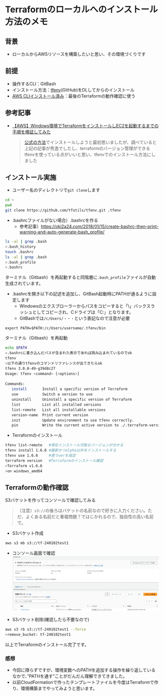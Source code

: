# Terraformのローカルへのインストール方法のメモ
## 背景
* ローカルからAWSリソースを構築したいと思い、その環境づくりです

## 前提
* 操作するCLI：GitBash
* インストール方法：[tfenv](https://github.com/tfutils/tfenv)(GitHub)をDLしてからのインストール
* [AWS CLIインストール済み](https://github.com/kawasaki8108/AWS-CLI-Install)：最後のTerraformの動作確認に使う
 
## 参考記事
* [【AWS】Windows環境でTerraformをインストールしEC2を起動するまでの手順を検証してみた](https://harusite.net/20211128/)
  >[公式の方法](https://developer.hashicorp.com/terraform/tutorials/aws-get-started/install-cli)でインストールしようと最初思いましたが、調べていると上記の記事が秀逸でしたし、terraformのバージョン管理ができるtfenvを使っている点がいいと思い、tfenvでのインストール方法にしました

## インストール実施
* ユーザー名のディレクトリで`git clone`します
```bash
cd ~
pwd
git clone https://github.com/tfutils/tfenv.git .tfenv
```
* .bashrcファイルがない場合）.bashrcを作る
  * 参考記事）https://oki2a24.com/2018/01/15/create-bashrc-then-print-warning-and-auto-generate-bash_profile/
```bash
ls -al | grep .bash
>.bash_history
touch .bashrc
ls -al | grep .bash
>.bash_profile
>.bashrc
```
ターミナル（Gitbash）を再起動すると同階層に`.bash_profile`ファイルが自動生成されています。

* .bashrcを開き以下の記述を追加し、GitBash起動時にPATHが通るように設定します
  * Windowsのエクスプローラーからパスをコピーすると「\」バックスラッシュとしてコピーされ、Cドライブは「C:」となります。
  * GitBashでは`/c/Users/・・・`という表記なので注意が必要
```bash:.bashrc
export PATH=$PATH:/c/Users/username/.tfenv/bin
```
ターミナル（Gitbash）を再起動
```bash
echo $PATH
>.bashrcに書き込んだパスが含まれた表示であれば読み込まれているのでok
tfenv
>以下の通りtfenvのコマンドリファレンスが出てきたらok
tfenv 3.0.0-49-g39d8c27
Usage: tfenv <command> [<options>]

Commands:
   install       Install a specific version of Terraform
   use           Switch a version to use
   uninstall     Uninstall a specific version of Terraform
   list          List all installed versions
   list-remote   List all installable versions
   version-name  Print current version
   init          Update environment to use tfenv correctly.
   pin           Write the current active version to ./.terraform-version
```
* Terraformのインストール
```bash
tfenv list-remote   #現在インストール可能なバージョンが分かる
tfenv install 1.6.6 #最新かつalpha以外をインストールする
tfenv use 1.6.6     #使うverを指定
terraform version   #Terraformのインストール確認
>Terraform v1.6.6
>on windows_amd64
```

## Terraformの動作確認
S3バケットを作ってコンソールで確認してみる
>（注意）`s3://`の後ろはバケットの名前なので好きに入力ください。ただ、よくある名前だと重複問題？ではじかれるので、独自性の高い名前で。
* S3バケット作成
```bash
aws s3 mb s3://tf-240102test1
```
* コンソール画面で確認
![Terraformで作ったS3バケットコンソール確認](Terraformで作ったS3バケットコンソール確認.png)

* S3バケット削除(確認したら不要なので)
```bash
aws s3 rb s3://tf-240102test1 --force
>remove_bucket: tf-240102test1
```

以上でTerraformのインストール完了です。

### 感想
* 今回に限らずですが、環境変数へのPATHを追加する操作を繰り返しているなかで、”PATHを通す”ことがだんだん理解できてきました。
* 以前CloudFormationで作ったテンプレートファイルを今度はTerraformで作り、環境構築までやってみようと思います。

